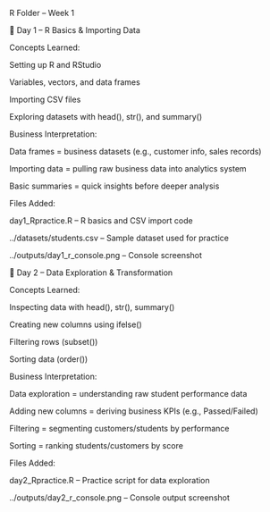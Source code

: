R Folder – Week 1

📌 Day 1 – R Basics & Importing Data

Concepts Learned:

Setting up R and RStudio

Variables, vectors, and data frames

Importing CSV files

Exploring datasets with head(), str(), and summary()

Business Interpretation:

Data frames = business datasets (e.g., customer info, sales records)

Importing data = pulling raw business data into analytics system

Basic summaries = quick insights before deeper analysis

Files Added:

day1_Rpractice.R – R basics and CSV import code

../datasets/students.csv – Sample dataset used for practice

../outputs/day1_r_console.png – Console screenshot

📌 Day 2 – Data Exploration & Transformation

Concepts Learned:

Inspecting data with head(), str(), summary()

Creating new columns using ifelse()

Filtering rows (subset())

Sorting data (order())

Business Interpretation:

Data exploration = understanding raw student performance data

Adding new columns = deriving business KPIs (e.g., Passed/Failed)

Filtering = segmenting customers/students by performance

Sorting = ranking students/customers by score

Files Added:

day2_Rpractice.R – Practice script for data exploration

../outputs/day2_r_console.png – Console output screenshot
